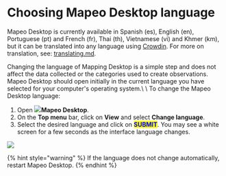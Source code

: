 # Choosing Mapeo Desktop language

Mapeo Desktop is currently available in Spanish (es), English (en), Portuguese (pt) and French (fr), Thai (th), Vietnamese (vi) and Khmer (km), but it can be translated into any language using [Crowdin](https://crowdin.com). For more on translation, see: [translating.md](../customization-options/translating.md "mention").

Changing the language of Mapping Desktop is a simple step and does not affect the data collected or the categories used to create observations. Mapeo Desktop should open initially in the current language you have selected for your computer's operating system.\ \ To change the Mapeo Desktop language:

1. Open ![](../../.gitbook/assets/Mapeo\_Desktop.png)**Mapeo Desktop**.
2. On the **Top menu** bar, click on **View** and select **Change language**.
3. Select the desired language and click on <mark style="color:blue;">**SUBMIT**</mark>. You may see a white screen for a few seconds as the interface language changes.

![](https://lh5.googleusercontent.com/kLFIM6fzcbeJmbZphm-IMpd-fKRPZw9n\_D5ACSQm-F\_ZiYccPo44MBIZKq6mvY97mRy9dT2mIwRjKqKqsXidyVo8wg4Yu-9H5oDxrHRADAk7EoOIvd5fjpjEmF\_7oQ)

{% hint style="warning" %}
If the language does not change automatically, restart Mapeo Desktop.
{% endhint %}
